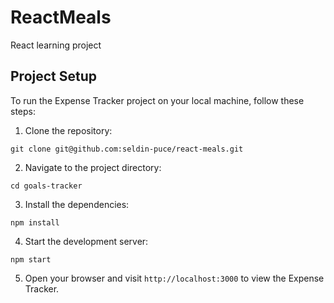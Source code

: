 # ReactMeals
React learning project

## Project Setup

To run the Expense Tracker project on your local machine, follow these steps:

1. Clone the repository:

```console
git clone git@github.com:seldin-puce/react-meals.git
```    

2. Navigate to the project directory:

```console
cd goals-tracker
```

3. Install the dependencies:

```console
npm install
```

4. Start the development server:

```console
npm start
```

5. Open your browser and visit `http://localhost:3000` to view the Expense Tracker.